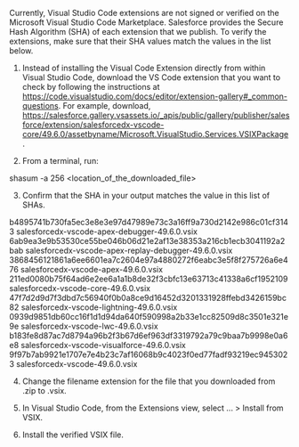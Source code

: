 Currently, Visual Studio Code extensions are not signed or verified on the
Microsoft Visual Studio Code Marketplace. Salesforce provides the Secure Hash
Algorithm (SHA) of each extension that we publish. To verify the extensions,
make sure that their SHA values match the values in the list below.

1. Instead of installing the Visual Code Extension directly from within Visual
   Studio Code, download the VS Code extension that you want to check by
   following the instructions at
   https://code.visualstudio.com/docs/editor/extension-gallery#_common-questions.
   For example, download,
   https://salesforce.gallery.vsassets.io/_apis/public/gallery/publisher/salesforce/extension/salesforcedx-vscode-core/49.6.0/assetbyname/Microsoft.VisualStudio.Services.VSIXPackage.

2. From a terminal, run:

shasum -a 256 <location_of_the_downloaded_file>

3. Confirm that the SHA in your output matches the value in this list of SHAs.

b4895741b730fa5ec3e8e3e97d47989e73c3a16ff9a730d2142e986c01cf3143  salesforcedx-vscode-apex-debugger-49.6.0.vsix
6ab9ea3e9b53530ce55be046b06d21e2af13e38353a216cb1ecb3041192a2bab  salesforcedx-vscode-apex-replay-debugger-49.6.0.vsix
3868456121861a6ee6601ea7c2604e97a4880272f6eabc3e5f8f275726a6e476  salesforcedx-vscode-apex-49.6.0.vsix
211ed0080b75f64ad6e2ee6a1a1b8de32f3cbfc13e63713c41338a6cf1952109  salesforcedx-vscode-core-49.6.0.vsix
47f7d2d9d7f3dbd7c56940f0b0a8ce9d16452d3201331928ffebd3426159bc82  salesforcedx-vscode-lightning-49.6.0.vsix
0939d9851db60cc16f1d1d94da640f590998a2b33e1cc82509d8c3501e321e9e  salesforcedx-vscode-lwc-49.6.0.vsix
b183fe8d87ac7d8794a96b2f3b67d6ef963df3319792a79c9baa7b9998e0a6e8  salesforcedx-vscode-visualforce-49.6.0.vsix
9f97b7ab9921e1707e7e4b23c7af16068b9c4023f0ed77fadf93219ec9453023  salesforcedx-vscode-49.6.0.vsix


4. Change the filename extension for the file that you downloaded from .zip to
.vsix.

5. In Visual Studio Code, from the Extensions view, select ... > Install from
VSIX.

6. Install the verified VSIX file.
